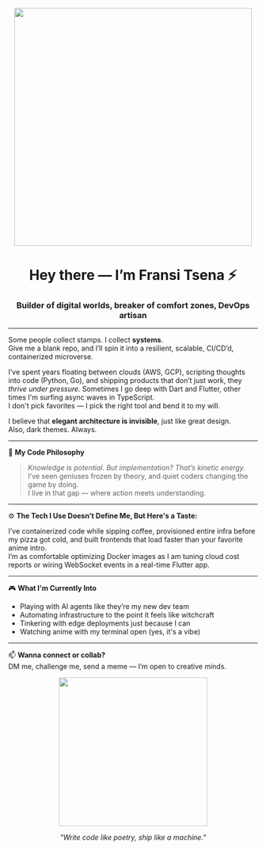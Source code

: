 <p align="center">
  <img src="https://media1.giphy.com/media/v1.Y2lkPTc5MGI3NjExMzJwcmw2bmZrNnVxNmhqeW03bDg4ZHU2NzZnMG0yZncyYnNzZHlyOSZlcD12MV9pbnRlcm5hbF9naWZfYnlfaWQmY3Q9Zw/1gLZ32bMP5pY52PBsm/giphy.gif" width="480" />
</p>

<h1 align="center">Hey there — I’m Fransi Tsena ⚡</h1>
<h3 align="center">Builder of digital worlds, breaker of comfort zones, DevOps artisan</h3>

---

Some people collect stamps. I collect **systems**.  
Give me a blank repo, and I’ll spin it into a resilient, scalable, CI/CD’d, containerized microverse.

I’ve spent years floating between clouds (AWS, GCP), scripting thoughts into code (Python, Go), and shipping products that don’t just work, they *thrive under pressure*. Sometimes I go deep with Dart and Flutter, other times I'm surfing async waves in TypeScript.  
I don't pick favorites — I pick the right tool and bend it to my will.

I believe that **elegant architecture is invisible**, just like great design.  
Also, dark themes. Always.

---

🧠 **My Code Philosophy**

> *Knowledge is potential. But implementation? That’s kinetic energy.*  
> I’ve seen geniuses frozen by theory, and quiet coders changing the game by doing.  
> I live in that gap — where action meets understanding.

---

⚙️ **The Tech I Use Doesn't Define Me, But Here's a Taste:**

I’ve containerized code while sipping coffee, provisioned entire infra before my pizza got cold, and built frontends that load faster than your favorite anime intro.  
I’m as comfortable optimizing Docker images as I am tuning cloud cost reports or wiring WebSocket events in a real-time Flutter app.

---

🎮 **What I'm Currently Into**  
- Playing with AI agents like they’re my new dev team  
- Automating infrastructure to the point it feels like witchcraft  
- Tinkering with edge deployments just because I can  
- Watching anime with my terminal open (yes, it's a vibe)

---

📫 **Wanna connect or collab?**  
DM me, challenge me, send a meme — I’m open to creative minds.

<p align="center">
  <img src="https://media.giphy.com/media/v1.Y2lkPTc5MGI3NjExZXYxZDU3dDJobTl1dHJtM2ZtdG1kMGdyODdpcTFxd3N1ZzIxNzNhdCZlcD12MV9naWZzX3NlYXJjaCZjdD1n/13HgwGsXF0aiGY/giphy.gif" width="300" />
</p>

<p align="center"><i>"Write code like poetry, ship like a machine."</i></p>

